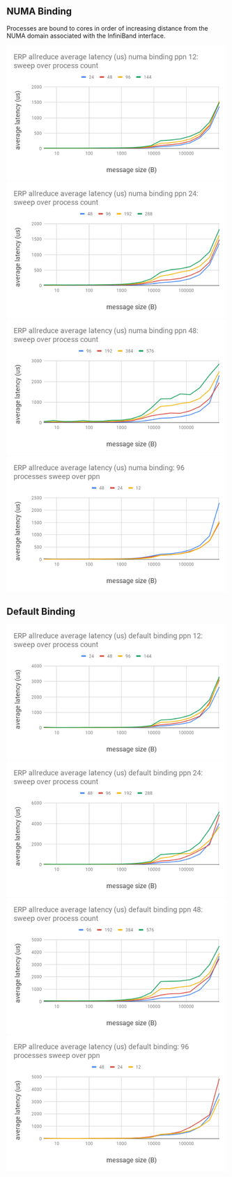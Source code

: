 ## NUMA Binding ##

Processes are bound to cores in order of increasing distance from the NUMA
domain associated with the InfiniBand interface.

![numappn12](https://github.com/SCOREC/erpClusterTesting/blob/master/mpiAllReduce/numaBinding/numa_ppn12procSweep.png?raw=true)
![numappn24](https://github.com/SCOREC/erpClusterTesting/blob/master/mpiAllReduce/numaBinding/numa_ppn24procSweep.png?raw=true)
![numappn48](https://github.com/SCOREC/erpClusterTesting/blob/master/mpiAllReduce/numaBinding/numa_ppn48procSweep.png?raw=true)
![numap96](https://github.com/SCOREC/erpClusterTesting/blob/master/mpiAllReduce/numaBinding/numa_p96ppnSweep.png?raw=true)

## Default Binding ##

![defaultppn12](https://github.com/SCOREC/erpClusterTesting/blob/master/mpiAllReduce/defaultBinding/default_ppn12procSweep.png?raw=true)
![defaultppn24](https://github.com/SCOREC/erpClusterTesting/blob/master/mpiAllReduce/defaultBinding/default_ppn24procSweep.png?raw=true)
![defaultppn48](https://github.com/SCOREC/erpClusterTesting/blob/master/mpiAllReduce/defaultBinding/default_ppn48procSweep.png?raw=true)
![defaultp96](https://github.com/SCOREC/erpClusterTesting/blob/master/mpiAllReduce/defaultBinding/default_p96ppnSweep.png?raw=true)
